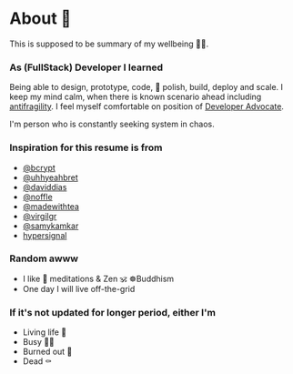 # About 🌈

This is supposed to be summary of my wellbeing 💆‍♂️.

### As (FullStack) Developer I learned
Being able to design, prototype, code, 💅 polish, build, deploy and scale. 
I keep my mind calm, when there is known scenario ahead including [antifragility](https://en.wikipedia.org/wiki/Antifragility). I feel myself comfortable on position of [Developer Advocate](https://www.quora.com/What-exactly-is-the-job-of-a-developer-advocate).

I'm person who is constantly seeking system in chaos.

### Inspiration for this resume is from
* [@bcrypt](https://diracdeltas.github.io/blog/about)
* [@uhhyeahbret](https://bret.io)
* [@daviddias](https://daviddias.me/about)
* [@noffle](http://blog.eight45.net/2017/01/11/eight-years.html)
* [@madewithtea](https://www.madewithtea.com)
* [@virgilgr](http://virgil.gr)
* [@samykamkar](https://samy.pl)
* [hypersignal](https://en.wiktionary.org/wiki/hypersignal)

### Random awww
* I like 🙏 meditations & Zen 🕉️ ☸️Buddhism
* One day I will live off-the-grid

### If it's not updated for longer period, either I'm 
* Living life 🕺
* Busy 👨‍💻
* Burned out 🚨
* Dead ⚰️
